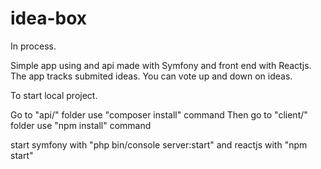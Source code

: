 # idea-box

In process.

Simple app using and api made with Symfony and front end with Reactjs.
The app tracks submited ideas.
You can vote up and down on ideas.

To start local project.

Go to "api/" folder use "composer install" command
Then go to "client/" folder use "npm install" command

start symfony with "php bin/console server:start" and reactjs with "npm start"
